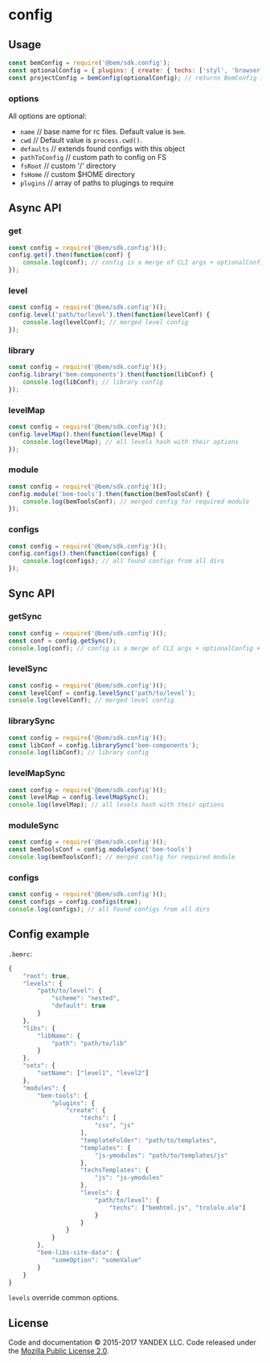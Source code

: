 # config

## Usage

```js
const bemConfig = require('@bem/sdk.config');
const optionalConfig = { plugins: { create: { techs: ['styl', 'browser.js'] } } };
const projectConfig = bemConfig(optionalConfig); // returns BemConfig instance
```

### options
All options are optional:

* `name` // base name for rc files. Default value is `bem`.
* `cwd` // Default value is `process.cwd()`.
* `defaults` // extends found configs with this object
* `pathToConfig` // custom path to config on FS
* `fsRoot` // custom '/' directory
* `fsHome` // custom $HOME directory
* `plugins` // array of paths to plugings to require

## Async API

### get

```js
const config = require('@bem/sdk.config')();
config.get().then(function(conf) {
    console.log(conf); // config is a merge of CLI args + optionalConfig + all configs found by rc
});
```

### level

```js
const config = require('@bem/sdk.config')();
config.level('path/to/level').then(function(levelConf) {
    console.log(levelConf); // merged level config
});
```

### library

```js
const config = require('@bem/sdk.config')();
config.library('bem-components').then(function(libConf) {
    console.log(libConf); // library config
});
```

### levelMap

```js
const config = require('@bem/sdk.config')();
config.levelMap().then(function(levelMap) {
    console.log(levelMap); // all levels hash with their options
});
```

### module

```js
const config = require('@bem/sdk.config')();
config.module('bem-tools').then(function(bemToolsConf) {
    console.log(bemToolsConf); // merged config for required module
});
```

### configs

```js
const config = require('@bem/sdk.config')();
config.configs().then(function(configs) {
    console.log(configs); // all found configs from all dirs
});
```

## Sync API

### getSync

```js
const config = require('@bem/sdk.config')();
const conf = config.getSync();
console.log(conf); // config is a merge of CLI args + optionalConfig + all configs found by rc
```

### levelSync

```js
const config = require('@bem/sdk.config')();
const levelConf = config.levelSync('path/to/level');
console.log(levelConf); // merged level config
```

### librarySync

```js
const config = require('@bem/sdk.config')();
const libConf = config.librarySync('bem-components');
console.log(libConf); // library config
```

### levelMapSync

```js
const config = require('@bem/sdk.config')();
const levelMap = config.levelMapSync();
console.log(levelMap); // all levels hash with their options
```

### moduleSync

```js
const config = require('@bem/sdk.config')();
const bemToolsConf = config.moduleSync('bem-tools')
console.log(bemToolsConf); // merged config for required module
```

### configs

```js
const config = require('@bem/sdk.config')();
const configs = config.configs(true);
console.log(configs); // all found configs from all dirs
```

## Config example

`.bemrc`:
```js
{
    "root": true,
    "levels": {
        "path/to/level": {
            "scheme": "nested",
            "default": true
        }
    },
    "libs": {
        "libName": {
            "path": "path/to/lib"
        }
    },
    "sets": {
        "setName": ["level1", "level2"]
    },
    "modules": {
        "bem-tools": {
            "plugins": {
                "create": {
                    "techs": [
                        "css", "js"
                    ],
                    "templateFolder": "path/to/templates",
                    "templates": {
                        "js-ymodules": "path/to/templates/js"
                    },
                    "techsTemplates": {
                        "js": "js-ymodules"
                    },
                    "levels": {
                        "path/to/level": {
                            "techs": ["bemhtml.js", "trololo.olo"]
                        }
                    }
                }
            }
        },
        "bem-libs-site-data": {
            "someOption": "someValue"
        }
    }
}
```

`levels` override common options.

License
-------

Code and documentation © 2015-2017 YANDEX LLC. Code released under the [Mozilla Public License 2.0](LICENSE.txt).
